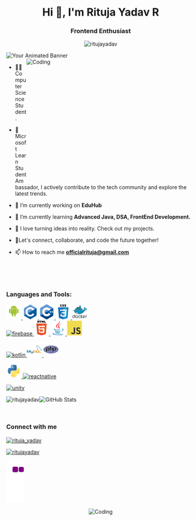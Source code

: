 <h1 align="center">Hi 👋, I'm Rituja Yadav R</h1>

<h3 align="center"><b>Frontend Enthusiast</b> </h3>
<p align="center"> <img src="https://komarev.com/ghpvc/?username=ritujayadav&label=Profile%20views&color=0e75b6&style=flat" alt="ritujayadav" /> </p>
<img src="https://media.giphy.com/media/v1.Y2lkPTc5MGI3NjExY2F5d3ZxenR1YWIzaHRuNDR5c2t4N2E2c204MTBpb3ZobGt5ZzdidiZlcD12MV9pbnRlcm5hbF9naWZfYnlfaWQmY3Q9Zw/eLdb3yQmrpHoRmqCWR/giphy.gif" width="3550" height="450" alt="Your Animated Banner">



<img align="right" alt="Coding" width="450" height="330" src="https://tenor.com/view/working-from-home-computer-homework-gif-13271998.gif">



  
- 👨‍💻 Computer Science Student.

- 🌟 Microsoft Learn Student Ambassador, I actively contribute to the tech community and explore the latest trends. 

- 🔭 I’m currently working on **EduHub**

- 🌱 I’m currently learning **Advanced Java, DSA, FrontEnd Development.**

- 🌟 I love turning ideas into reality. Check out my projects.
  
- 🌈Let's connect, collaborate, and code the future together! 
  
- 📫 How to reach me **officialrituja@gmail.com**
<br>
<br>
<br>




<h3 align="left">Languages and Tools:</h3>
<p align="left"> <a href="https://developer.android.com" target="_blank" rel="noreferrer"> <img src="https://raw.githubusercontent.com/devicons/devicon/master/icons/android/android-original-wordmark.svg" alt="android" width="40" height="40"/> </a> <a href="https://www.cprogramming.com/" target="_blank" rel="noreferrer"> <img src="https://raw.githubusercontent.com/devicons/devicon/master/icons/c/c-original.svg" alt="c" width="40" height="40"/> </a> <a href="https://www.w3schools.com/cpp/" target="_blank" rel="noreferrer"> <img src="https://raw.githubusercontent.com/devicons/devicon/master/icons/cplusplus/cplusplus-original.svg" alt="cplusplus" width="40" height="40"/> </a> <a href="https://www.w3schools.com/css/" target="_blank" rel="noreferrer"> <img src="https://raw.githubusercontent.com/devicons/devicon/master/icons/css3/css3-original-wordmark.svg" alt="css3" width="40" height="40"/> </a> <a href="https://www.docker.com/" target="_blank" rel="noreferrer"><img src="https://raw.githubusercontent.com/devicons/devicon/master/icons/docker/docker-original-wordmark.svg" alt="docker" width="40" height="40"/> </a> <a href="https://firebase.google.com/" target="_blank" rel="noreferrer"> 
   <br>
<img src="https://www.vectorlogo.zone/logos/firebase/firebase-icon.svg" alt="firebase" width="40" height="40"/> </a> <a href="https://www.w3.org/html/" target="_blank" rel="noreferrer"> <img src="https://raw.githubusercontent.com/devicons/devicon/master/icons/html5/html5-original-wordmark.svg" alt="html5" width="40" height="40"/> </a> <a href="https://www.java.com" target="_blank" rel="noreferrer"> <img src="https://raw.githubusercontent.com/devicons/devicon/master/icons/java/java-original.svg" alt="java" width="40" height="40"/> </a> <a href="https://developer.mozilla.org/en-US/docs/Web/JavaScript" target="_blank" rel="noreferrer"> <img src="https://raw.githubusercontent.com/devicons/devicon/master/icons/javascript/javascript-original.svg" alt="javascript" width="40" height="40"/> </a> <a href="https://kotlinlang.org" target="_blank" rel="noreferrer"> 
  
  <img src="https://www.vectorlogo.zone/logos/kotlinlang/kotlinlang-icon.svg" alt="kotlin" width="40" height="40"/> </a> <a href="https://www.mysql.com/" target="_blank" rel="noreferrer"> <img src="https://raw.githubusercontent.com/devicons/devicon/master/icons/mysql/mysql-original-wordmark.svg" alt="mysql" width="40" height="40"/> </a> <a href="https://nodejs.org" target="_blank" rel="noreferrer"> <img src="https://raw.githubusercontent.com/devicons/devicon/master/icons/php/php-original.svg" alt="php" width="40" height="40"/> </a> <a href="https://www.python.org" target="_blank" rel="noreferrer"> 
  
<img src="https://raw.githubusercontent.com/devicons/devicon/master/icons/python/python-original.svg" alt="python" width="40" height="40"/> </a> <a href="https://reactjs.org/" target="_blank" rel="noreferrer"> <img src="https://reactnative.dev/img/header_logo.svg" alt="reactnative" width="40" height="40"/> </a> <a href="https://unity.com/" target="_blank" rel="noreferrer"> 

<img src="https://www.vectorlogo.zone/logos/unity3d/unity3d-icon.svg" alt="unity" width="40" height="40"/> </a> </p>




<p><img align="left" src="https://github-readme-stats.vercel.app/api/top-langs?username=ritujayadav&show_icons=true&locale=en&layout=compact" alt="ritujayadav" /></p>



<!-- GitHub Readme Stats - Animated Icons -->
![GitHub Stats](https://github-readme-stats.vercel.app/api?username=ritujayadav&show_icons=true&hide_title=true&count_private=true&hide=prs&theme=radical)




<br>
<h3 align="left">Connect with me</h3>
<p align="left">
<a href="https://www.leetcode.com/rituja_yadav" target="blank"><img align="center" src="https://raw.githubusercontent.com/rahuldkjain/github-profile-readme-generator/master/src/images/icons/Social/leet-code.svg" alt="rituja_yadav" height="30" width="40" /></a>
</p>



<p align="left"> <a href="https://github.com/ryo-ma/github-profile-trophy"><img src="https://github-profile-trophy.vercel.app/?username=ritujayadav&theme=gruvbox" alt="ritujayadav" /></a> </p>

![snake gif](https://github.com/ritujayadav/ritujayadav/blob/output/github-contribution-grid-snake.gif)
<div align="center">
<img align="center" alt="Coding" width="400" height="270" src="https://tenor.com/view/coding-gif-18657810.gif">
</div>

